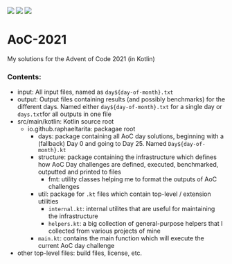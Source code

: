 ![](https://img.shields.io/badge/day%20📅-6-yellow)
![](https://img.shields.io/badge/stars%20⭐-12-blue)
![](https://img.shields.io/badge/days%20completed-6-green)

# AoC-2021

My solutions for the Advent of Code 2021 (in Kotlin)

### Contents:

- input: All input files, named as `day${day-of-month}.txt`
- output: Output files containing results (and possibly benchmarks) for the different days. Named
  either `day${day-of-month}.txt` for a single day or `days.txt`for all outputs in one file
- src/main/kotlin: Kotlin source root
    - io.github.raphaeltarita: packagae root
        - days: package containing all AoC day solutions, beginning with a (fallback) Day 0 and going to Day 25.
          Named `Day${day-of-month}.kt`
        - structure: package containing the infrastructure which defines how AoC Day challenges are defined, executed,
          benchmarked, outputted and printed to files
            - fmt: utility classes helping me to format the outputs of AoC challenges
        - util: package for `.kt` files which contain top-level / extension utilities
            - `internal.kt`: internal utilites that are useful for maintaining the infrastructure
            - `helpers.kt`: a big collection of general-purpose helpers that I collected from various projects of mine
        - `main.kt`: contains the main function which will execute the current AoC day challenge
- other top-level files: build files, license, etc.
